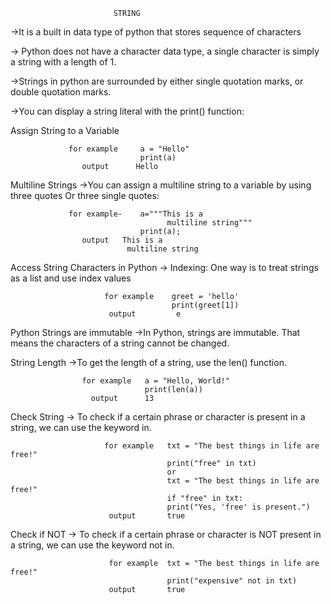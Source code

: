 
                           STRING
                           
->It is a built in data type of python that stores sequence of characters
                             
  -> Python does not have a character data type, a single character is simply a string with a length of 1.
 
  ->Strings in python are surrounded by either single quotation marks, or double quotation marks.
          
   ->You can display a string literal with the print() function:

Assign String to a Variable
                     
                 for example     a = "Hello"
                                 print(a)
                    output      Hello
Multiline Strings  ->You can assign a multiline string to a variable by using three quotes Or three single quotes:

                 for example-    a="""This is a 
                                       multiline string"""
                                 print(a);
                    output   This is a 
                              multiline string
Access String Characters in Python ->    Indexing: One way is to treat strings as a list and use index values   
       
                         for example    greet = 'hello'
                                        print(greet[1])
                          output         e
Python Strings are immutable  ->In Python, strings are immutable. That means the characters of a string cannot be changed.

String Length    ->To get the length of a string, use the len() function.

                    for example   a = "Hello, World!"
                                  print(len(a))
                      output      13

Check String   ->   To check if a certain phrase or character is present in a string, we can use the keyword in.

                         for example   txt = "The best things in life are free!"
                                       print("free" in txt)
                                       or
                                       txt = "The best things in life are free!"
                                       if "free" in txt:
                                       print("Yes, 'free' is present.")
                          output       true

Check if NOT     -> To check if a certain phrase or character is NOT present in a string, we can use the keyword not in.

                          for example  txt = "The best things in life are free!"
                                       print("expensive" not in txt)
                          output       true
                    

              

                 
